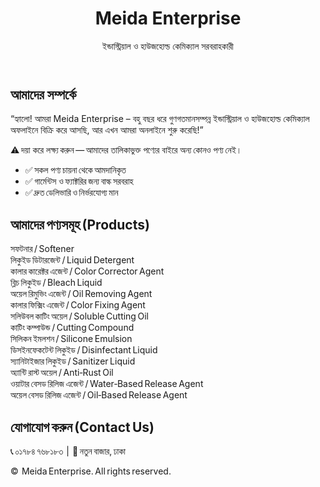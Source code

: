 <!DOCTYPE html>
<html lang="bn">
<head>
  <meta charset="UTF-8" />
  <meta name="viewport" content="width=device-width, initial-scale=1.0" />
  <title>Meida Enterprise - Industrial & Household Chemicals</title>
  <meta name="description" content="Meida Enterprise: High-quality industrial and household chemicals in Bangladesh." />
  <link rel="stylesheet" href="style.css">
</head>
<body>
  <header class="hero">
    <h1>Meida Enterprise</h1>
    <p>ইন্ডাস্ট্রিয়াল ও হাউজহোল্ড কেমিক্যাল সরবরাহকারী</p>
  </header>

  <section id="about">
    <h2>আমাদের সম্পর্কে</h2>
    <p>
      “হ্যালো! আমরা Meida Enterprise – বহু বছর ধরে গুণগতমানসম্পন্ন ইন্ডাস্ট্রিয়াল ও 
      হাউজহোল্ড কেমিক্যাল অফলাইনে বিক্রি করে আসছি, আর এখন আমরা অনলাইনে শুরু করেছি!”
    </p>
    <div class="alert">
      ⚠️ দয়া করে লক্ষ্য করুন — আমাদের তালিকাভুক্ত পণ্যের বাইরে অন্য কোনও পণ্য নেই।
    </div>
  </section>

  <section id="features">
    <ul>
      <li>✅ সকল পণ্য চায়না থেকে আমদানিকৃত</li>
      <li>✅ গার্মেন্টস ও ফ্যাক্টরির জন্য বাল্ক সরবরাহ</li>
      <li>✅ দ্রুত ডেলিভারি ও নির্ভরযোগ্য মান</li>
    </ul>
  </section>

  <section id="products">
    <h2>আমাদের পণ্যসমূহ (Products)</h2>
    <div class="grid">
      <div>সফটনার / Softener</div>
      <div>লিকুইড ডিটারজেন্ট / Liquid Detergent</div>
      <div>কালার কারেক্টর এজেন্ট / Color Corrector Agent</div>
      <div>ব্লিচ লিকুইড / Bleach Liquid</div>
      <div>অয়েল রিমুভিং এজেন্ট / Oil Removing Agent</div>
      <div>কালার ফিক্সিং এজেন্ট / Color Fixing Agent</div>
      <div>সলিউবল কাটিং অয়েল / Soluble Cutting Oil</div>
      <div>কাটিং কম্পাউন্ড / Cutting Compound</div>
      <div>সিলিকন ইমলশন / Silicone Emulsion</div>
      <div>ডিসইনফেকটেন্ট লিকুইড / Disinfectant Liquid</div>
      <div>স্যানিটাইজার লিকুইড / Sanitizer Liquid</div>
      <div>অ্যান্টি রাস্ট অয়েল / Anti‑Rust Oil</div>
      <div>ওয়াটার বেসড রিলিজ এজেন্ট / Water‑Based Release Agent</div>
      <div>অয়েল বেসড রিলিজ এজেন্ট / Oil‑Based Release Agent</div>
    </div>
  </section>

  <section id="contact">
    <h2>যোগাযোগ করুন (Contact Us)</h2>
    <p>📞 ০১৭৮৪ ৭৬৮১৮৩  |  📍 নতুন বাজার, ঢাকা</p>
  </section>

  <footer>
    © <span id="year"></span> Meida Enterprise. All rights reserved.
  </footer>

  <script src="script.js"></script>
</body>
</html>
